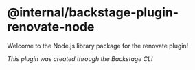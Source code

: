# @internal/backstage-plugin-renovate-node

Welcome to the Node.js library package for the renovate plugin!

_This plugin was created through the Backstage CLI_
